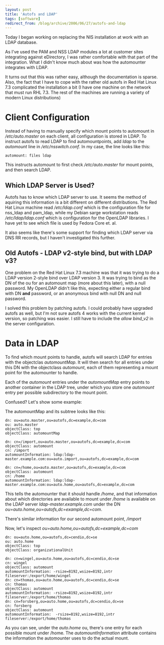 ```yaml
---
layout: post
title: 'Autofs and LDAP'
tags: [software]
redirect_from: /blog/archive/2006/06/27/autofs-and-ldap
---
```


Today I began working on replacing the NIS installation at work with an
LDAP database.

As I've used the PAM and NSS LDAP modules a lot at customer sites
integrating against eDirectory, I was rather comfortable with that part
of the integration. What I didn't know much about was how the
automounter integrates with LDAP.

It turns out that this was rather easy, although the documentation is
sparse. Also, the fact that I have to cope with the rather old autofs in
Red Hat Linux 7.3 complicated the installation a bit (I have one machine
on the network that must run RHL 7.3. The rest of the machines are
running a variety of modern Linux distributions)

Client Configuration
====================

Instead of having to manually specify which mount points to automount in
*/etc/auto.master* on each client, all configuration is stored in LDAP.
To instruct autofs to read LDAP to find automountpoints, add *ldap* to
the *automount* line in */etc/nsswitch.conf*. In my case, the line looks
like this:

    automount: files ldap

This instructs automount to first check */etc/auto.master* for mount
points, and then search LDAP.

Which LDAP Server is Used?
--------------------------

Autofs has to know which LDAP server to use. It seems the method of
aquiring this information is a bit different on different distributions.
The Red Hat Linux machine read */etc/ldap.conf* which is the
configuration file for nss\_ldap and pam\_ldap, while my Debian sarge
workstation reads */etc/ldap/ldap.conf* which is configuration for the
OpenLDAP libraries. I have yet to see which file is used by Fedora Core
et. al.

It also seems like there's some support for finding which LDAP server
via DNS RR records, but I haven't investigated this further.

Old Autofs - LDAP v2-style bind, but with LDAP v3?
--------------------------------------------------

One problem on the Red Hat Linux 7.3 machine was that it was trying to
do a LDAP version 2-style bind over LDAP version 3. It was trying to
bind as the DN of the ou for an automount map (more about this later),
with a null password. My OpenLDAP didn't like this, expecting either a
regular bind with DN **and** password, or an anonymous bind with null DN
and null password.

I solved this problem by patching autofs. I could probably have upgraded
autofs as well, but I'm not sure autofs 4 works with the current kernel
version, so patching was easier. I still have to include the *allow
bind\_v2* in the server configuration.

Data in LDAP
============

To find which mount points to handle, autofs will search LDAP for
entries with the objectclas *automountMap*. It will then search for all
entries under this DN with the objectclass *automount*, each of them
representing a mount point for the automounter to handle.

Each of the *automount* entries under the *automountMap* entry points to
another container in the LDAP tree, under which you store one
*automount* entry per possible subdirectory to the mount point.

Confused? Let's show some example:

The automountMap and its subtree looks like this:

    dn: ou=auto.master,ou=autofs,dc=example,dc=com
    ou: auto.master
    objectClass: top
    objectClass: automountMap

    dn: cn=/import,ou=auto.master,ou=autofs,dc=example,dc=com
    objectClass: automount
    cn: /import
    automountInformation: ldap:ldap-master.example.com:ou=auto.import,ou=autofs,dc=example,dc=com

    dn: cn=/home,ou=auto.master,ou=autofs,dc=example,dc=com
    objectClass: automount
    cn: /home
    automountInformation: ldap:ldap-master.example.com:ou=auto.home,ou=autofs,dc=example,dc=com

This tells the automounter that it should handle */home*, and that
information about which directories are available to mount under */home*
is available on the LDAP server *ldap-master.example.com* under the DN
*ou=auto.home,ou=autofs,dc=example,dc=com*.

There's similar information for our second automount point, */import*

Now, let's inspect *ou=auto.home,ou=autofs,dc=example,dc=com*

    dn: ou=auto.home,ou=autofs,dc=cendio,dc=se
    ou: auto.home
    objectClass: top
    objectClass: organizationalUnit

    dn: cn=wingel,ou=auto.home,ou=autofs,dc=cendio,dc=se
    cn: wingel
    objectClass: automount
    automountInformation: -rsize=8192,wsize=8192,intr fileserver:/export/home/wingel
    dn: cn=thomas,ou=auto.home,ou=autofs,dc=cendio,dc=se
    cn: thomas
    objectClass: automount
    automountInformation: -rsize=8192,wsize=8192,intr fileserver:/export/home/thomas
    dn: cn=forsberg,ou=auto.home,ou=autofs,dc=cendio,dc=se
    cn: forsberg
    objectClass: automount
    automountInformation:  -rsize=8192,wsize=8192,intr fileserver:/export/home/thomas

As you can see, under the *auto.home* ou, there's one entry for each
possible mount under /home. The *automountInformation* attribute
contains the information the automounter uses to do the actual mount.

